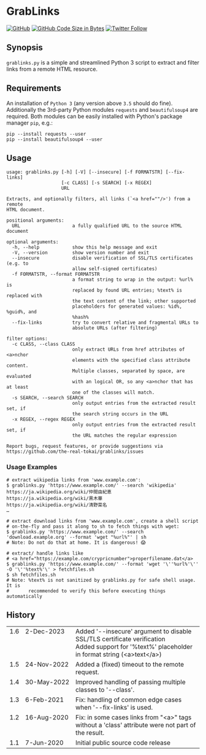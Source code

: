 # GrabLinks

[![GitHub](https://img.shields.io/github/license/the-real-tokai/grablinks?color=green&label=License&style=flat)](https://github.com/the-real-tokai/grablinks/blob/master/LICENSE)
[![GitHub Code Size in Bytes](https://img.shields.io/github/languages/code-size/the-real-tokai/grablinks?label=Code%20Size&style=flat)](https://github.com/the-real-tokai/grablinks/)
[![Twitter Follow](https://img.shields.io/twitter/follow/binaryriot?color=blue&label=Follow%20%40binaryriot&style=flat)](https://twitter.com/binaryriot)

## Synopsis

`grablinks.py` is a simple and streamlined Python 3 script to extract and filter links from a remote HTML resource.

## Requirements

An installation of `Python 3` (any version above `3.5` should do fine). Additionally the 3rd-party Python modules `requests`
and `beautifulsoup4` are required. Both modules can be easily installed with Python's package manager `pip`, e.g.:

``` shell
pip --install requests --user
pip --install beautifulsoup4 --user
```

## Usage

```
usage: grablinks.py [-h] [-V] [--insecure] [-f FORMATSTR] [--fix-links]
                    [-c CLASS] [-s SEARCH] [-x REGEX]
                    URL

Extracts, and optionally filters, all links (`<a href=""/>') from a remote
HTML document.

positional arguments:
  URL                   a fully qualified URL to the source HTML document

optional arguments:
  -h, --help            show this help message and exit
  -V, --version         show version number and exit
  --insecure            disable verification of SSL/TLS certificates (e.g. to
                        allow self-signed certificates)
  -f FORMATSTR, --format FORMATSTR
                        a format string to wrap in the output: %url% is
                        replaced by found URL entries; %text% is replaced with
                        the text content of the link; other supported
                        placeholders for generated values: %id%, %guid%, and
                        %hash%
  --fix-links           try to convert relative and fragmental URLs to
                        absolute URLs (after filtering)

filter options:
  -c CLASS, --class CLASS
                        only extract URLs from href attributes of <a>nchor
                        elements with the specified class attribute content.
                        Multiple classes, separated by space, are evaluated
                        with an logical OR, so any <a>nchor that has at least
                        one of the classes will match.
  -s SEARCH, --search SEARCH
                        only output entries from the extracted result set, if
                        the search string occurs in the URL
  -x REGEX, --regex REGEX
                        only output entries from the extracted result set, if
                        the URL matches the regular expression

Report bugs, request features, or provide suggestions via
https://github.com/the-real-tokai/grablinks/issues
```

### Usage Examples

``` shell
# extract wikipedia links from 'www.example.com':
$ grablinks.py 'https://www.example.com/' --search 'wikipedia'
https://ja.wikipedia.org/wiki/仲間由紀恵
https://ja.wikipedia.org/wiki/黒木華
https://ja.wikipedia.org/wiki/清野菜名
…
```

``` shell
# extract download links from 'www.example.com', create a shell script
# on-the-fly and pass it along to sh to fetch things with wget:
$ grablinks.py 'https://www.example.com/' --search 'download.example.org' --format 'wget "%url%"' | sh
# Note: Do not do that at home. It is dangerous! 😱
```

``` shell
# extract/ handle links like
# <a href="https://example.com/crypricnumber">properfilename.dat</a>
$ grablinks.py 'https://www.example.com/' --format 'wget '\''%url%'\'' -O '\''%text%'\' > fetchfiles.sh
$ sh fetchfiles.sh
# Note: %text% is not sanitized by grablinks.py for safe shell usage. It is
#       recommended to verify this before executing things automatically
```

## History

<table>
	<tr>
        <td valign=top>1.6</td>
        <td valign=top nowrap>2-Dec-2023</td>
        <td>
			Added '--insecure' argument to disable SSL/TLS certificate verification<br>
			Added support for '%text%' placeholder in format string (&lt;a&gt;text&lt;/a&gt;)
		</td>
	</tr>
    <tr>
        <td valign=top>1.5</td>
        <td valign=top nowrap>24-Nov-2022</td>
        <td>Added a (fixed) timeout to the remote request.</td>
    </tr>
    <tr>
        <td valign=top>1.4</td>
        <td valign=top nowrap>30-May-2022</td>
        <td>Improved handling of passing multiple classes to '--class'.</td>
    </tr>
    <tr>
        <td valign=top>1.3</td>
        <td valign=top nowrap>6-Feb-2021</td>
        <td>Fix: handling of common edge cases when '--fix-links' is used.</td>
    </tr>
    <tr>
        <td valign=top>1.2</td>
        <td valign=top nowrap>16-Aug-2020</td>
        <td>Fix: in some cases links from "&lt;a&gt;" tags without a 'class' attribute were not part of the result.</td>
    </tr>
    <tr>
        <td valign=top>1.1</td>
        <td valign=top nowrap>7-Jun-2020</td>
        <td>Initial public source code release</td>
    </tr>
</table>
